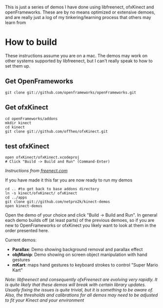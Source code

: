This is just a series of demos I have done using libfreenect, ofxKinect and openFrameworks. These are by no means optimized or extensive demoes, and are really just a log of my tinkering/learning process that others may learn from

# How to build

These instructions assume you are on a mac. The demos may work on other systems supported by libfreenect, but I can't really speak to how to set them up.

## Get OpenFrameworks

	git clone git://github.com/openframeworks/openFrameworks.git

## Get ofxKinect

	cd openFrameworks/addons
	mkdir kinect
	cd kinect
	git clone git://github.com/ofTheo/ofxKinect.git

## test ofxKinect

	open ofxKinect/ofxKinect.xcodeproj
	# Click "Build -> Build and Run" (Command-Enter)
	
_Instructions from [freenect.com](http://www.freenect.com/kinect-now-supported-in-openframeworks-cool-d)_

If you have made it this far you are now ready to run my demos

	cd .. #to get back to base addons directory
	ln -s kinect/ofxKinect/ ofxKinect
	cd ../apps
	git clone git://github.com/netpro2k/kinect-demos
	open kinect-demos
	
Open the demo of your choice and click "Build -> Build and Run". In general each demo builds off (at least parts) of the previous demoes, so if you are new to OpenFrameworks or ofxKinect you likely want to look at them in the order presented here.

Current demos:

- **Parallax**: Demo showing background removal and parallax effect
- **objManip**: Demo showing on screen object manipulation with hand gestures
- **mKart**: maps hand gestures to keyboard strokes to control "Super Mario Kart"

_Note: libfreenect and consequently ofxFreenect are evolving very rapidly. It is quite likely that these demos will break with certain library updates. Usually fixing the issues is quite trivial, but it is something to be aware of. Also, the thresholds and calibrations for all demos may need to be adjusted to fit your Kinect and your environment_
